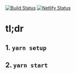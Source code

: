 [![Build Status](https://travis-ci.com/TheRealBarenziah/checkpoint-4-wild-circus-react.svg?branch=dev)](https://travis-ci.com/TheRealBarenziah/checkpoint-4-wild-circus-react)
[![Netlify Status](https://api.netlify.com/api/v1/badges/cc7c49bc-0298-4ec8-ae24-8c7f02300ad6/deploy-status)](https://app.netlify.com/sites/wild-circus-react-cp4/deploys)
# tl;dr 
## 1. `yarn setup`
## 2. `yarn start`